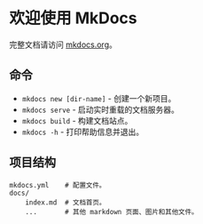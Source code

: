 # 欢迎使用 MkDocs

完整文档请访问 [mkdocs.org](https://www.mkdocs.org)。

## 命令

* `mkdocs new [dir-name]` - 创建一个新项目。
* `mkdocs serve` - 启动实时重载的文档服务器。
* `mkdocs build` - 构建文档站点。
* `mkdocs -h` - 打印帮助信息并退出。

## 项目结构

    mkdocs.yml    # 配置文件。
    docs/
        index.md  # 文档首页。
        ...       # 其他 markdown 页面、图片和其他文件。
